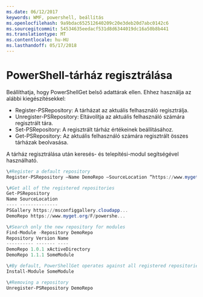```yaml
---
ms.date: 06/12/2017
keywords: WMF, powershell, beállítás
ms.openlocfilehash: 9a9bdac652512640209c20e3deb20d7abc0142c6
ms.sourcegitcommit: 54534635eedacf531d8d6344019dc16a50b8b441
ms.translationtype: MT
ms.contentlocale: hu-HU
ms.lasthandoff: 05/17/2018
---
```

# <a name="register-a-powershell-repository"></a>PowerShell-tárház regisztrálása
Beállíthatja, hogy PowerShellGet belső adattárak ellen. Ehhez használja az alábbi kiegészítésekkel:
- Register-PSRepository: A tárházat az aktuális felhasználó regisztrálja.
- Unregister-PSRepository: Eltávolítja az aktuális felhasználó számára regisztrált tára.
- Set-PSRepository: A regisztrált tárház értékeinek beállításához.
- Get-PSRepository: Az aktuális felhasználó számára regisztrált összes tárházak beolvasása.

A tárház regisztrálása után keresés- és telepítési-modul segítségével használható.

```powershell
\#Register a default repository
Register-PSRepository –Name DemoRepo –SourceLocation “https://www.myget.org/F/powershellgetdemo/api/v2” –PublishLocation “<https://www.myget.org/F/powershellgetdemo/api/v2>/package” –InstallationPolicy –Trusted

\#Get all of the registered repositories
Get-PSRepository
Name SourceLocation
---- --------------
PSGallery https://msconfiggallery.cloudapp...
DemoRepo https://www.myget.org/F/powershe...

\#Search only the new repository for modules
Find-Module -Repository DemoRepo
Repository Version Name
---------- ------- ----
DemoRepo 1.0.1 xActiveDirectory
DemoRepo 1.1.1 SomeModule

\#By default, PowerShellGet operates against all registered repositories when none is specified. In this example, the “SomeModule” module is installed from the DemoRepo.
Install-Module SomeModule

\#Removing a repository
Unregister-PSRepository DemoRepo
```
